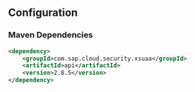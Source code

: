 ## Configuration

### Maven Dependencies
```xml
<dependency>
    <groupId>com.sap.cloud.security.xsuaa</groupId>
    <artifactId>api</artifactId>
    <version>2.8.5</version>
</dependency>
```
